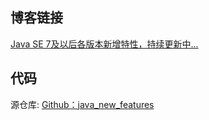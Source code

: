 ## 博客链接

[Java SE 7及以后各版本新增特性，持续更新中...](https://www.cnblogs.com/greyzeng/tag/JDK%E6%96%B0%E7%89%B9%E6%80%A7/)

## 代码

源仓库: [Github：java_new_features](https://github.com/GreyZeng/java_new_features.git)

